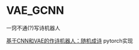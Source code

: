 # VAE_GCNN
一窍不通(?)写诗机器人

[基于CNN和VAE的作诗机器人：随机成诗](https://kexuekexue.fm/archives/5332/comment-page-2#comments) pytorch实现
